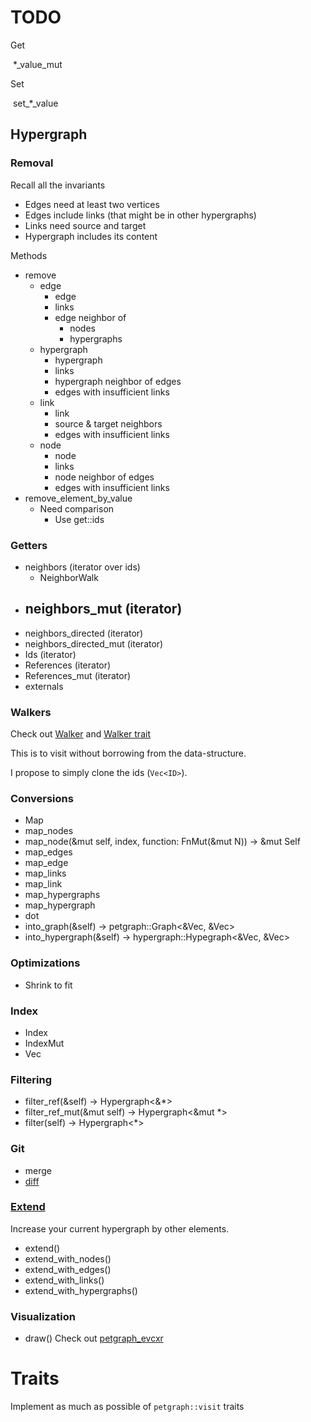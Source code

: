 # TODO

Get

​	*_value_mut

Set

​	set\_*\_value

## Hypergraph

### Removal

Recall all the invariants

- Edges need at least two vertices
- Edges include links (that might be in other hypergraphs)
- Links need source and target
- Hypergraph includes its content

Methods

- remove
  - edge
    - edge
    - links
    - edge neighbor of 
      - nodes
      - hypergraphs
  - hypergraph
    - hypergraph
    - links
    - hypergraph neighbor of edges
    - edges with insufficient links
  - link
    - link
    - source & target neighbors
    - edges with insufficient links
  - node
    - node
    - links
    - node neighbor of edges
    - edges with insufficient links
- remove_element_by_value
  - Need comparison
    - Use get::ids

### Getters

- neighbors (iterator over ids)
  - NeighborWalk
- neighbors_mut (iterator)
  - 
- neighbors_directed (iterator)
- neighbors_directed_mut (iterator)
- Ids (iterator)
- References (iterator)
- References_mut (iterator)
- externals

### Walkers

Check out [Walker](https://docs.rs/petgraph/0.6.0/petgraph/visit/trait.Walker.html) and [Walker trait](https://github.com/petgraph/petgraph/issues/13)

This is to visit without borrowing from the data-structure.

I propose to simply clone the ids (`Vec<ID>`).

### Conversions

- Map
- map_nodes
- map_node(&mut self, index, function: FnMut(&mut N)) -> &mut Self
- map_edges
- map_edge
- map_links
- map_link
- map_hypergraphs
- map_hypergraph
- dot
- into_graph(&self) -> petgraph::Graph<&Vec<usize>, &Vec<usize>>
- into_hypergraph(&self) -> hypergraph::Hypegraph<&Vec<usize>, &Vec<usize>>

### Optimizations

- Shrink to fit

### Index

- Index
- IndexMut
- Vec<usize>

### Filtering

- filter_ref(&self) -> Hypergraph<&*>
- filter_ref_mut(&mut self) -> Hypergraph<&mut *>
- filter(self) -> Hypergraph<*>

### Git

- merge
- [diff](https://github.com/petgraph/petgraph/issues/320)

### [Extend](https://doc.rust-lang.org/nightly/core/iter/trait.Extend.html)

Increase your current hypergraph by other elements. 

- extend()
- extend_with_nodes()
- extend_with_edges()
- extend_with_links()
- extend_with_hypergraphs()

### Visualization

- draw()
  Check out [petgraph_evcxr](https://docs.rs/petgraph-evcxr/0.2.0/src/petgraph_evcxr/lib.rs.html#23-45)

# Traits

Implement as much as possible of `petgraph::visit` traits
